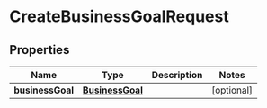 

# CreateBusinessGoalRequest


## Properties

| Name | Type | Description | Notes |
|------------ | ------------- | ------------- | -------------|
|**businessGoal** | [**BusinessGoal**](BusinessGoal.md) |  |  [optional] |



